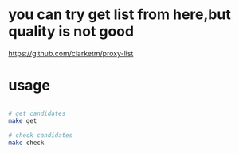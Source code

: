 # you can try get list from here,but quality is not good
https://github.com/clarketm/proxy-list

# usage 
``` bash

# get candidates
make get 

# check candidates
make check

	
```
